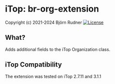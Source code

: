 # iTop: br-org-extension

Copyright (c) 2021-2024 Björn Rudner
[![License](https://img.shields.io/github/license/rudnerbjoern/iTop-br-org-extension)](https://github.com/rudnerbjoern/iTop-br-org-extension/blob/main/LICENSE)

## What?

Adds additional fields to the iTop Organization class.

## iTop Compatibility

The extension was tested on iTop 2.7.11 and 3.1.1
